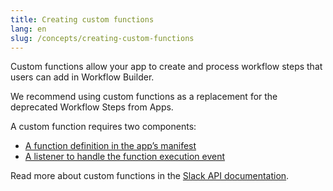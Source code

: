 ```yaml
---
title: Creating custom functions
lang: en
slug: /concepts/creating-custom-functions
---
```


Custom functions allow your app to create and process workflow steps that users can add in Workflow Builder. 

We recommend using custom functions as a replacement for the deprecated Workflow Steps from Apps.

A custom function requires two components:

* [A function definition in the app’s manifest](/concepts/defining-custom-functions)
* [A listener to handle the function execution event](/concepts/listening-to-custom-functions)

Read more about custom functions in the [Slack API documentation](https://api.slack.com/automation/functions/custom-bolt).